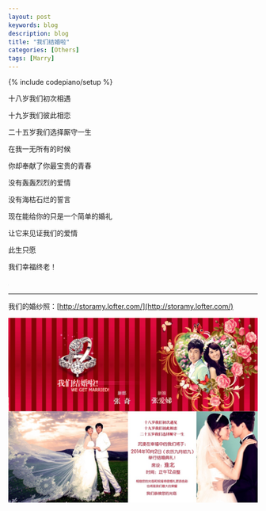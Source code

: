 ```yaml
---
layout: post
keywords: blog
description: blog
title: "我们结婚啦"
categories: [Others]
tags: [Marry]
---
```

{% include codepiano/setup %}

十八岁我们初次相遇

十九岁我们彼此相恋

二十五岁我们选择厮守一生

在我一无所有的时候

你却奉献了你最宝贵的青春

没有轰轰烈烈的爱情

没有海枯石烂的誓言

现在能给你的只是一个简单的婚礼

让它来见证我们的爱情

此生只愿

我们幸福终老！

<embed width="1" height="1" src="http://www.xiami.com/widget/61405_1773429417,_1_1_FF8719_494949_1/multiPlayer.swf" type="application/x-shockwave-flash" wmode="transparent" allowscriptaccess="never" />

***

我们的婚纱照：[http://storamy.lofter.com/](http://storamy.lofter.com/)

<img src="/image/get_married.jpg" />
